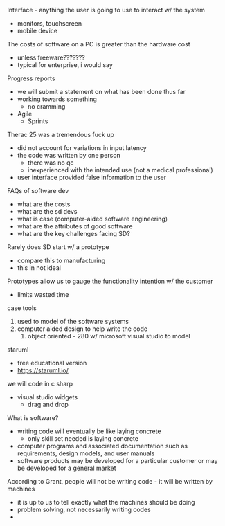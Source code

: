 Interface - anything the user is going to use to interact w/ the system
- monitors, touchscreen
- mobile device

The costs of software on a PC is greater than the hardware cost
- unless freeware???????
- typical for enterprise, i would say

Progress reports
- we will submit a statement on what has been done thus far
- working towards something
	- no cramming
- Agile
	- Sprints

Therac 25 was a tremendous fuck up
- did not account for variations in input latency
- the code was written by one person
	- there was no qc
	- inexperienced with the intended use (not a medical professional)
- user interface provided false information to the user

FAQs of software dev
- what are the costs
- what are the sd devs
- what is case (computer-aided software engineering)
- what are the attributes of good software
- what are the key challenges facing SD?

Rarely does SD start w/ a prototype
- compare this to manufacturing
- this in not ideal

Prototypes allow us to gauge the functionality intention w/ the customer
- limits wasted time

case tools
1. used to model of the software systems
2. computer aided design to help write the code
	1. object oriented - 280 w/ microsoft visual studio to model

staruml
- free educational version
- https://staruml.io/

we will code in c sharp
- visual studio widgets
	- drag and drop

What is software?
- writing code will eventually be like laying concrete
	- only skill set needed is laying concrete
- computer programs and associated documentation such as requirements, design models, and user manuals
- software products may be developed for a particular customer or may be developed for a general market

According to Grant, people will not be writing code - it will be written by machines
- it is up to us to tell exactly what the machines should be doing
- problem solving, not necessarily writing codes
- 


